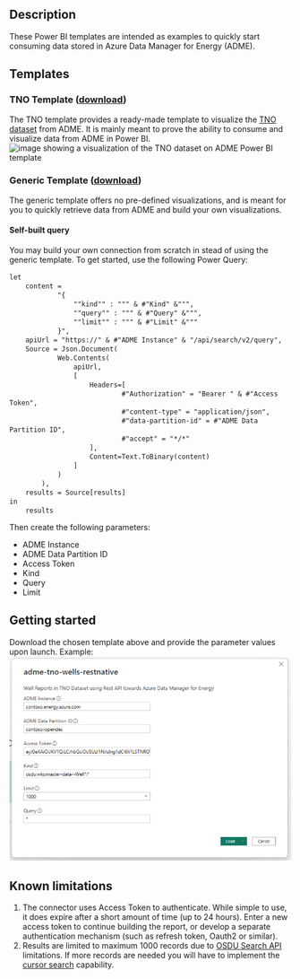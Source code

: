 ## Description
These Power BI templates are intended as examples to quickly start consuming data stored in Azure Data Manager for Energy (ADME).

## Templates
### TNO Template ([download](./src/adme-tno-wells-restnative.pbit))
The TNO template provides a ready-made template to visualize the [TNO dataset](https://community.opengroup.org/osdu/platform/data-flow/data-loading/open-test-data/-/tree/master/rc--3.0.0/1-data/3-provided/TNO) from ADME. It is mainly meant to prove the ability to consume and visualize data from ADME in Power BI.
![image showing a visualization of the TNO dataset on ADME Power BI template](./img/tnowelldatainpowerbi.gif)

### Generic Template ([download](./src/adme-generic-restnative.pbit))
The generic template offers no pre-defined visualizations, and is meant for you to quickly retrieve data from ADME and build your own visualizations.

#### Self-built query

You may build your own connection from scratch in stead of using the generic template. To get started, use the following Power Query:
```
let
    content =
            "{
                ""kind"" : """ & #"Kind" &""",
                ""query"" : """ & #"Query" &""",
                ""limit"" : """ & #"Limit" &"""
            }",
    apiUrl = "https://" & #"ADME Instance" & "/api/search/v2/query",
    Source = Json.Document(
            Web.Contents(
                apiUrl,
                [
                    Headers=[
                            #"Authorization" = "Bearer " & #"Access Token",
                            #"content-type" = "application/json",
                            #"data-partition-id" = #"ADME Data Partition ID",
                            #"accept" = "*/*"
                    ],
                    Content=Text.ToBinary(content)
                ]
            )
        ),
    results = Source[results]
in
    results
```

Then create the following parameters:
- ADME Instance
- ADME Data Partition ID
- Access Token
- Kind
- Query
- Limit

## Getting started
Download the chosen template above and provide the parameter values upon launch. Example:
![image showing input parameters to the ADME Power BI template](./img/parameters.png)

## Known limitations

1. The connector uses Access Token to authenticate. While simple to use, it does expire after a short amount of time (up to 24 hours). Enter a new access token to continue building the report, or develop a separate authentication mechanism (such as refresh token, Oauth2 or similar).
2. Results are limited to maximum 1000 records due to [OSDU Search API](https://community.opengroup.org/osdu/platform/system/search-service/-/blob/master/docs/tutorial/SearchService.md) limitations. If more records are needed you will have to implement the [cursor search](https://community.opengroup.org/osdu/platform/system/search-service/-/blob/master/docs/tutorial/SearchService.md#query-with-cursor) capability.